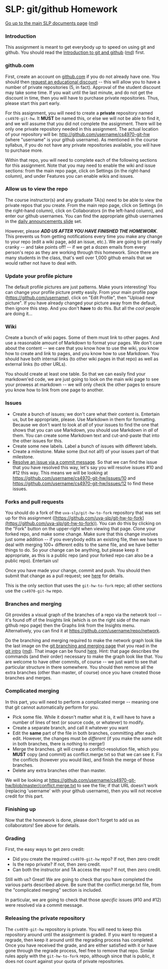 SLP: git/github Homework
========================

[Go up to the main SLP documents page](index.html) ([md](index.md))

### Introduction

This assignment is meant to get everybody up to speed on using git and github.  You should read the [Introduction to git and github](git-intro.html) ([md](git-intro.md)) first.

### github.com

First, create an account on [github.com](https://github.com) if you do not already have one.  You should then [request an educational discount](https://education.github.com/) -- this will allow you to have a number of private repositories (5, in fact).  Approval of the student discount may take some time.  If you wait until the last minute, and do not get the discount in time, then you will have to purchase private repositories.  Thus, please start this part early.

For this assignment, you will need to create a **private** repository named `cs4970-git-hw`.  It **MUST** be named this, or else we will not be able to find it, and we will assume that you did not complete the assignment.  There will be only one private repository needed in this assignment.  The actual location of your repository will be: http://github.com/username/cs4970-git-hw (where "username" is your github username).  As mentioned in the course syllabus, if you do not have any private repositories available, you will have to purchase more.

Within that repo, you will need to complete each of the following sections for this assignment.  Note that you may need to enable the wiki and issue sections: from the main repo page, click on Settings (in the right-hand column), and under Features you can enable wikis and issues.

### Allow us to view the repo

The course instructor(s) and any graduate TA(s) need to be able to view the private repos that you create.  From the main repo page, click on Settings (in the right-hand column), click on Collaborators (in the left-hand column), and enter our github usernames.  You can find the appropriate github usernames in the [daily announcements slide](../uva/daily-announcements.html#/) set.

However, please ***ADD US AFTER YOU HAVE FINISHED THE HOMEWORK***.  This prevents us from getting notifications every time you make any change to your repo (edit a wiki page, add an issue, etc.).  We are going to get really cranky -- and take points off! -- if we get a dozen emails from every person's repo as they are working through this homework.  Since there are many students in the class, that's well over 1,000 github emails that we would rather not have to deal with.

### Update your profile picture

The default profile pictures are just patterns.  Make yours interesting!  You can change your profile picture pretty easily.  From your main profile page (https://github.com/username), click on "Edit Profile", then "Upload new picture".  If you have already changed your picture away from the default, then ignore this step.  And you don't **have** to do this.  But all the *cool* people are doing it...

### Wiki

Create a bunch of wiki pages.  Some of them must link to other pages.  And use a reasonable amount of Markdown to format your pages.  We don't care about the content -- we care that you know how to use the wiki, you know how to create and link to pages, and you know how to use Markdown.  You should have both internal links (to other wiki pages in that repo) as well as external links (to other URLs).

You should create at least one table.  So that we can easily find your markdown'ed code, we are just going to look on the main wiki page to see your prowess at markdown -- we will only check the other pages to ensure you know how to link from one page to another.

### Issues

- Create a bunch of issues; we don't care what their content is.  Entertain us, but be appropriate, please.  Use Markdown in them for formatting.  Because we don't want to look at *all* of your issues to find the one that shows that you can use Markdown, you should use Markdown in *all* of them.  You can create some Markdown text and cut-and-paste that into the other issues for this.
- Create some new labels.   Label a bunch of issues with different labels.
- Create a milestone.  Make some (but not all!) of your issues part of that milestone.
- [Resolve an issue via a commit message](https://help.github.com/articles/closing-issues-using-keywords/).  So that we can find the issue that you have resolved this way, let's say you will resolve issues #10 and #12 this way.  This means we will be looking at https://github.com/username/cs4970-git-hw/issues/10 and https://github.com/username/cs4970-git-hw/issues/12 to find these issues.

### Forks and pull requests

You should do a fork of the `uva-slp/git-hw-to-fork` repository that was set up for this assignment ([https://github.com/uva-slp/git-hw-to-fork](https://github.com/uva-slp/git-hw-to-fork)). You can do this by clicking on the "Fork" button on the upper-right when viewing that page.  Clone your forked repo, and make some change.  Make sure that this change involves just some addition -- if you everybody edits an existing file, then we have to deal with merging 100+ different edits to the same file, and we have better things to do.  So your change can be anything, but please keep it appropriate, as this is a public repo (and your forked repo can also be a public repo).  Entertain us!

Once you have made your change, commit and push.  You should then submit that change as a pull request; see [here](https://help.github.com/articles/creating-a-pull-request) for details. 

This is the only section that uses the `git-hw-to-fork` repo; all other sections use the `cs4970-git-hw` repo.

### Branches and merging

Git provides a visual graph of the branches of a repo via the network tool -- it's found off of the Insights link (which is on the right side of the main github repo page) then the Graphs link from the Insights menu.  Alternatively, you can find it at https://github.com/username/repo/network.

Do the branching and merging required to make the network graph look like the last image on the [git branching and merging page](http://git-scm.com/book/en/Git-Branching-Basic-Branching-and-Merging) that you read in the [git intro](git-intro.html) ([md](git-intro.md)).  That image can be found [here](http://git-scm.com/figures/18333fig0317-tn.png).  Hint: that page describes the commands (and their order) necessary to make the graph look like that.  You are welcome to have other commits, of course -- we just want to see that particular structure in there somewhere.  You should then remove all the extra branches (other than master, of course) once you have created those branches and merges.

### Complicated merging

In this part, you will need to perform a complicated merge -- meaning one that git cannot automatically perform for you.

- Pick some file.  While it doesn't matter what it is, it will have to have a number of lines of text (or source code, or whatever) to modify.
- Create a separate branch, and call it whatever you want
- Edit the **same** part of the file in both branches, committing after each edit.  However, the changes must be *different* (if you make the *same* edit in both branches, there is nothing to merge!)
- Merge the branches.  git will create a conflict-resolution file, which you **MUST** copy (and commit) as conflict.merge.txt so that we can see it.  Fix the conflicts (however you would like), and finish the merge of those branches.
- Delete any extra branches other than master.

We will be looking at https://github.com/username/cs4970-git-hw/blob/master/conflict.merge.txt to see the file; if that URL doesn't work (replacing 'username' with your github username), then you will not receive credit for this part.

### Finishing up

Now that the homework is done, please don't forget to add us as collaborators!  See above for details.

### Grading

First, the easy ways to get zero credit:

- Did you create the required `cs4970-git-hw` repo?  If not, then zero credit
- Is the repo private?  If not, then zero credit.
- Can both the instructor and TA access the repo?  If not, then zero credit.

Still with us?  Great!  We are going to check that you have completed the various parts described above.  Be sure that the conflict.merge.txt file, from the "complicated merging" section is included.

In particular, we are going to check that those *specific* issues (#10 and #12) were resolved via a commit message.

### Releasing the private repository

The `cs4970-git-hw` repository is private.  You will need to keep this repository around until the assignment is graded.  If you want to request a regrade, then keep it around until the regrading process has completed.  Once you have received the grade, and are either satisfied with it or have gone through the regrade process, feel free to remove that repo.  Similar rules apply with the `git-hw-to-fork` repo, although since that is public, it does not count against your quota of private repositories.
